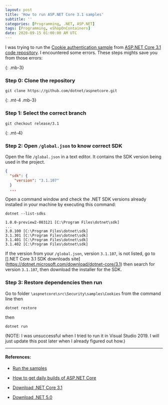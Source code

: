 ```yaml
---
layout: post
title: 'How to run ASP.NET Core 3.1 samples'
subtitle: ''
categories: [Programming, .NET, ASP.NET]
tags: [Programming, eShopOnContainers]
date: 2020-09-15 01:00:00 AM UTC
---
```


<!-- started September 11, 2020 01:18 PM Philippine Time -->
<!-- finished September 12, 2020 -->

I was trying to run the [Cookie authentication sample](https://github.com/dotnet/AspNetCore/tree/release/3.1/src/Security/samples/Cookies) from [ASP.NET Core 3.1 code repository](https://github.com/dotnet/aspnetcore). I encountered some errors. These steps mights save you from those errors:

<!--more-->


{: .mb-3}
### Step 0: Clone the repository

``` shell
git clone https://github.com/dotnet/aspnetcore.git
```

{: .mt-4 .mb-3}
### Step 1: Select the correct branch

``` shell
git checkout release/3.1
```

{: .mt-4}
### Step 2: Open `/global.json` to know correct SDK

Open the file `/global.json` in a text editor. It contains the SDK version being used in the project.

``` json
{
  "sdk": {
    "version": "3.1.107"
  }
  ...
```

Open a command window and check the .NET SDK versions already installed in your machine by executing this command:

``` shell
dotnet --list-sdks
```

```
1.0.0-preview2-003121 [C:\Program Files\dotnet\sdk]
...
3.0.100 [C:\Program Files\dotnet\sdk]
3.1.301 [C:\Program Files\dotnet\sdk]
3.1.401 [C:\Program Files\dotnet\sdk]
3.1.402 [C:\Program Files\dotnet\sdk]
```

If the version from your `/global.json`, version `3.1.107`, is not listed, go to [].NET Core 3.1 SDK downloads site](https://dotnet.microsoft.com/download/dotnet-core/3.1) then search for version `3.1.107`, then download the installer for the SDK.


### Step 3: Restore dependencies then run

Go to folder `\aspnetcore\src\Security\samples\Cookies` from the command line then

``` shell
dotnet restore
```

then

``` shell
dotnet run
```

(NOTE: I was unsuccessful when I tried to run it in Visual Studio 2019. I will just update this post later when I already figured out how.)


-----

#### References:

- [Run the samples](https://docs.microsoft.com/en-us/aspnet/core/security/authentication/samples?view=aspnetcore-3.1)

- [How to get daily builds of ASP.NET Core](https://github.com/dotnet/aspnetcore/blob/master/docs/DailyBuilds.md)

- [Download .NET Core 3.1](https://dotnet.microsoft.com/download/dotnet-core/3.1)

- [Download .NET 5.0](https://dotnet.microsoft.com/download/dotnet/5.0)